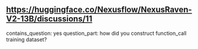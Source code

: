 ## https://huggingface.co/Nexusflow/NexusRaven-V2-13B/discussions/11

contains_question: yes
question_part: how did you construct function_call training dataset?